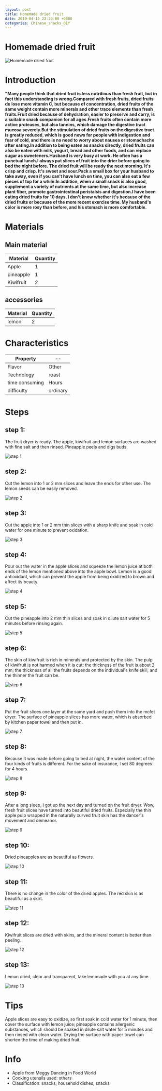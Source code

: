 ```yaml
---
layout: post
title: Homemade dried fruit
date: 2019-04-15 22:30:00 +0800
categories: Chinese_snacks_DIY
---
```


# Homemade dried fruit

![Homemade dried fruit]({{site.baseurl}}/img/453443/453443.jpg)

# Introduction

**"Many people think that dried fruit is less nutritious than fresh fruit, but in fact this understanding is wrong.Compared with fresh fruits, dried fruits do lose more vitamin C, but because of concentration, dried fruits of the same weight contain more minerals and other trace elements than fresh fruits.Fruit dried because of dehydration, easier to preserve and carry, is a suitable snack companion for all ages.Fresh fruits often contain more active proteases, but also tannins, which damage the digestive tract mucosa severely.But the stimulation of dried fruits on the digestive tract is greatly reduced, which is good news for people with indigestion and fear of cold, and there is no need to worry about nausea or stomachache after eating.In addition to being eaten as snacks directly, dried fruits can also be eaten with milk, yogurt, bread and other foods, and can replace sugar as sweeteners.Husband is very busy at work. He often has a punctual lunch.I always put slices of fruit into the drier before going to bed the night before. The dried fruit will be ready the next morning. It's crisp and crisp. It's sweet and sour.Pack a small box for your husband to take away, even if you can't have lunch on time, you can also eat a few pieces of top for a while.In addition, when a small snack is also good, supplement a variety of nutrients at the same time, but also increase plant fiber, promote gastrointestinal peristalsis and digestion.I have been eating dried fruits for 10 days. I don't know whether it's because of the dried fruits or because of the more recent exercise time. My husband's color is more rosy than before, and his stomach is more comfortable.**

# Materials


## Main material

Material|Quantity
--|--
Apple|1
pineapple|1
Kiwifruit|2

## accessories

Material|Quantity
--|--
lemon|2

# Characteristics

Property|--
--|--
Flavor|Other
Technology|roast
time consuming|Hours
difficulty|ordinary

# Steps

## step 1:

The fruit dryer is ready. The apple, kiwifruit and lemon surfaces are washed with fine salt and then rinsed. Pineapple peels and digs buds.

![step 1]({{site.baseurl}}/img/453443/1.jpg)

## step 2:

Cut the lemon into 1 or 2 mm slices and leave the ends for other use. The lemon seeds can be easily removed.

![step 2]({{site.baseurl}}/img/453443/2.jpg)

## step 3:

Cut the apple into 1 or 2 mm thin slices with a sharp knife and soak in cold water for one minute to prevent oxidation.

![step 3]({{site.baseurl}}/img/453443/3.jpg)

## step 4:

Pour out the water in the apple slices and squeeze the lemon juice at both ends of the lemon mentioned above into the apple bowl. Lemon is a good antioxidant, which can prevent the apple from being oxidized to brown and affect its beauty.

![step 4]({{site.baseurl}}/img/453443/4.jpg)

## step 5:

Cut the pineapple into 2 mm thin slices and soak in dilute salt water for 5 minutes before rinsing again.

![step 5]({{site.baseurl}}/img/453443/5.jpg)

## step 6:

The skin of kiwifruit is rich in minerals and protected by the skin. The pulp of kiwifruit is not harmed when it is cut; the thickness of the fruit is about 2 mm; the thickness of all the fruits depends on the individual's knife skill, and the thinner the fruit can be.

![step 6]({{site.baseurl}}/img/453443/6.jpg)

## step 7:

Put the fruit slices one layer at the same yard and push them into the mofet dryer. The surface of pineapple slices has more water, which is absorbed by kitchen paper towel and then put in.

![step 7]({{site.baseurl}}/img/453443/7.jpg)

## step 8:

Because it was made before going to bed at night, the water content of the four kinds of fruits is different. For the sake of insurance, I set 80 degrees for 4 hours.

![step 8]({{site.baseurl}}/img/453443/8.jpg)

## step 9:

After a long sleep, I got up the next day and turned on the fruit dryer. Wow, fresh fruit slices have turned into beautiful dried fruits. Especially the thin apple pulp wrapped in the naturally curved fruit skin has the dancer's movement and demeanor.

![step 9]({{site.baseurl}}/img/453443/9.jpg)

## step 10:

Dried pineapples are as beautiful as flowers.

![step 10]({{site.baseurl}}/img/453443/10.jpg)

## step 11:

There is no change in the color of the dried apples. The red skin is as beautiful as a skirt.

![step 11]({{site.baseurl}}/img/453443/11.jpg)

## step 12:

Kiwifruit slices are dried with skins, and the mineral content is better than peeling.

![step 12]({{site.baseurl}}/img/453443/12.jpg)

## step 13:

Lemon dried, clear and transparent, take lemonade with you at any time.

![step 13]({{site.baseurl}}/img/453443/13.jpg)

# Tips

Apple slices are easy to oxidize, so first soak in cold water for 1 minute, then cover the surface with lemon juice; pineapple contains allergenic substances, which should be soaked in dilute salt water for 5 minutes and then rinsed with clean water. Drying the surface with paper towel can shorten the time of making dried fruit.

# Info

- Apple from Meggy Dancing in Food World
- Cooking utensils used: others
- Classification: snacks, household dishes, snacks